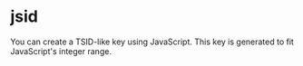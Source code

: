 # jsid
 You can create a TSID-like key using JavaScript. This key is generated to fit JavaScript's integer range.
